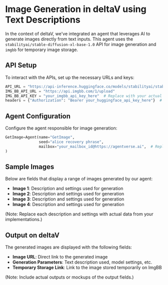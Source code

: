 # Image Generation in deltaV using Text Descriptions

In the context of deltaV, we've integrated an agent that leverages AI to generate images directly from text inputs. This agent uses the `stabilityai/stable-diffusion-xl-base-1.0` API for image generation and `imgbb` for temporary image storage.

## API Setup

To interact with the APIs, set up the necessary URLs and keys:

```python
API_URL = "https://api-inference.huggingface.co/models/stabilityai/stable-diffusion-xl-base-1.0"\n
IMG_BB_API_URL = "https://api.imgbb.com/1/upload"
IMG_BB_API_KEY = "your_imgbb_api_key_here"  # Replace with your actual ImgBB API key
headers = {"Authorization": "Bearer your_huggingface_api_key_here"}  # Replace with your actual Hugging Face API key
```

## Agent Configuration

Configure the agent responsible for image generation:

```python
GetImage=Agent(name="GetImage",
               seed="alice recovery phrase",
               mailbox="your_mailbox_id@https://agentverse.ai",  # Replace with your actual mailbox ID
)
```

## Sample Images

Below are fields that display a range of images generated by our agent:

- **Image 1**: Description and settings used for generation
- **Image 2**: Description and settings used for generation
- **Image 3**: Description and settings used for generation
- **Image 4**: Description and settings used for generation

(Note: Replace each description and settings with actual data from your implementations.)

## Output on deltaV

The generated images are displayed with the following fields:

- **Image URL**: Direct link to the generated image
- **Generation Parameters**: Text description used, model settings, etc.
- **Temporary Storage Link**: Link to the image stored temporarily on ImgBB

(Note: Include actual outputs or mockups of the output fields.)
